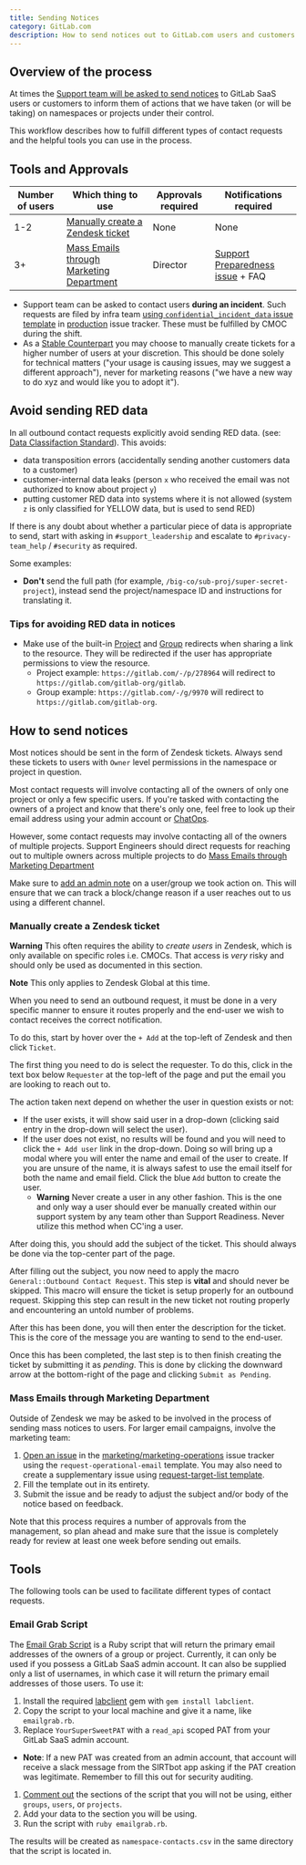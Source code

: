```yaml
---
title: Sending Notices
category: GitLab.com
description: How to send notices out to GitLab.com users and customers to inform them of various actions on namespaces under their control
---
```


## Overview of the process

At times the [Support team will be asked to send notices](/handbook/support/internal-support/#contacting-users-about-gitlab-incidents-or-changes) to GitLab SaaS users or customers to inform them of actions that we have taken (or will be taking) on namespaces or projects under their control.

This workflow describes how to fulfill different types of contact requests and the helpful tools you can use in the process.

## Tools and Approvals

| Number of users | Which thing to use | Approvals required | Notifications required |
| --- | --- | --- | --- |
| 1-2 | [Manually create a Zendesk ticket](#manually-create-a-zendesk-ticket) | None | None |
| 3+ | [Mass Emails through Marketing Department](#mass-emails-through-marketing-department) | Director | [Support Preparedness issue](https://gitlab.com/gitlab-com/support/support-team-meta/-/issues/new?issuable_template=Support%20Preparedness) + FAQ |

- Support team can be asked to contact users **during an incident**. Such requests are filed by infra team [using `confidential_incident_data` issue template](https://gitlab.com/gitlab-com/gl-infra/production/-/issues/new?issuable_template=confidential_incident_data) in [production](https://gitlab.com/gitlab-com/gl-infra/production/-/issues/) issue tracker. These must be fulfilled by CMOC during the shift.
- As a [Stable Counterpart](../support-stable-counterparts.md) you may choose to manually create tickets for a higher number of users at your discretion. This should be done solely for technical matters ("your usage is causing issues, may we suggest a different approach"), never for marketing reasons ("we have a new way to do xyz and would like you to adopt it").

## Avoid sending RED data

In all outbound contact requests explicitly avoid sending RED data. (see: [Data Classifaction Standard](/handbook/security/standards/data-classification-standard/)). This avoids:

- data transposition errors (accidentally sending another customers data to a customer)
- customer-internal data leaks (person `x` who received the email was not authorized to know about project `y`)
- putting customer RED data into systems where it is not allowed (system `z` is only classified for YELLOW data, but is used to send RED)

If there is any doubt about whether a particular piece of data is appropriate to send, start with asking in `#support_leadership` and escalate to `#privacy-team_help` / `#security` as required.

Some examples:

- **Don't** send the full path (for example, `/big-co/sub-proj/super-secret-project`), instead send the project/namespace ID and instructions for translating it.

### Tips for avoiding RED data in notices

- Make use of the built-in [Project](https://docs.gitlab.com/user/project/working_with_projects/#access-a-project-by-using-the-project-id) and [Group](https://docs.gitlab.com/user/group/#access-a-group-by-using-the-group-id) redirects when sharing a link to the resource. They will be redirected if the user has appropriate permissions to view the resource.
  - Project example: `https://gitlab.com/-/p/278964` will redirect to `https://gitlab.com/gitlab-org/gitlab`.
  - Group example: `https://gitlab.com/-/g/9970` will redirect to `https://gitlab.com/gitlab-org`.

## How to send notices

Most notices should be sent in the form of Zendesk tickets. Always send these tickets to users with `Owner` level permissions in the namespace or project in question.

Most contact requests will involve contacting all of the owners of only one project or only a few specific users. If you're tasked with contacting the owners of a project and know that there's only one, feel free to look up their email address using your admin account or [ChatOps](/handbook/support/workflows/chatops/#user).

However, some contact requests may involve contacting all of the owners of multiple projects. Support Engineers should direct requests for reaching out to multiple owners across multiple projects to do [Mass Emails through Marketing Department](#mass-emails-through-marketing-department)

Make sure to [add an admin note](/handbook/support/workflows/admin_note/) on a user/group we took action on. This will ensure that we can track a block/change reason if a user reaches out to us using a different channel.

### Manually create a Zendesk ticket

**Warning** This often requires the ability to *create users* in Zendesk, which
is only available on specific roles i.e. CMOCs. That access is *very* risky and
should only be used as documented in this section.

**Note** This only applies to Zendesk Global at this time.

When you need to send an outbound request, it must be done in a very specific
manner to ensure it routes properly and the end-user we wish to contact receives
the correct notification.

To do this, start by hover over the `+ Add` at the top-left of Zendesk and then
click `Ticket`.

The first thing you need to do is select the requester. To do this, click in the
text box below `Requester` at the top-left of the page and put the email you are
looking to reach out to.

The action taken next depend on whether the user in question exists or not:

- If the user exists, it will show said user in a drop-down (clicking said entry
  in the drop-down will select the user).
- If the user does not exist, no results will be found and you will need to
  click the `+ Add user` link in the drop-down. Doing so will bring up a modal
  where you will enter the name and email of the user to create. If you are
  unsure of the name, it is always safest to use the email itself for both the
  name and email field. Click the blue `Add` button to create the user.
  - **Warning** Never create a user in any other fashion. This is the one and
    only way a user should ever be manually created within our support system by
    any team other than Support Readiness. Never utilize this method when CC'ing
    a user.

After doing this, you should add the subject of the ticket. This should always
be done via the top-center part of the page.

After filling out the subject, you now need to apply the macro
`General::Outbound Contact Request`. This step is **vital** and should never be
skipped. This macro will ensure the ticket is setup properly for an outbound
request. Skipping this step can result in the new ticket not routing properly
and encountering an untold number of problems.

After this has been done, you will then enter the description for the ticket.
This is the core of the message you are wanting to send to the end-user.

Once this has been completed, the last step is to then finish creating the
ticket by submitting it as *pending*. This is done by clicking the downward
arrow at the bottom-right of the page and clicking `Submit as Pending`.

### Mass Emails through Marketing Department

Outside of Zendesk we may be asked to be involved in the process of sending mass notices to users. For larger email campaigns, involve the marketing team:

1. [Open an issue](https://gitlab.com/gitlab-com/marketing/marketing-operations/-/issues/new?issuable_template=request-operational-email) in the [marketing/marketing-operations](https://gitlab.com/gitlab-com/marketing/marketing-operations) issue tracker using the `request-operational-email` template. You may also need to create a supplementary issue using [request-target-list template](https://gitlab.com/gitlab-com/marketing/marketing-operations/-/issues/new?issuable_template=request-target-list).
1. Fill the template out in its entirety.
1. Submit the issue and be ready to adjust the subject and/or body of the notice based on feedback.

Note that this process requires a number of approvals from the management, so plan ahead and make sure that the issue is completely ready for review at least one week before sending out emails.

## Tools

The following tools can be used to facilitate different types of contact requests.

### Email Grab Script

The [Email Grab Script](https://gitlab.com/gitlab-com/support/runbooks/-/blob/master/code/group_project_user_owner_emails.rb) is a Ruby script that will return the primary email addresses of the owners of a group or project. Currently, it can only be used if you possess a GitLab SaaS admin account. It can also be supplied only a list of usernames, in which case it will return the primary email addresses of those users. To use it:

1. Install the required [labclient](https://rubygems.org/gems/labclient/versions/0.5.1) gem with `gem install labclient`.
1. Copy the script to your local machine and give it a name, like `emailgrab.rb`.
1. Replace `YourSuperSweetPAT` with a `read_api` scoped PAT from your GitLab SaaS admin account.

- **Note**: If a new PAT was created from an admin account, that account will receive a slack message from the SIRTbot app asking if the PAT creation was legitimate. Remember to fill this out for security auditing.

1. [Comment out](https://docs.ruby-lang.org/en/3.0/syntax/comments_rdoc.html) the sections of the script that you will not be using, either `groups`, `users`, or `projects`.
1. Add your data to the section you will be using.
1. Run the script with `ruby emailgrab.rb`.

The results will be created as `namespace-contacts.csv` in the same directory that the script is located in.
